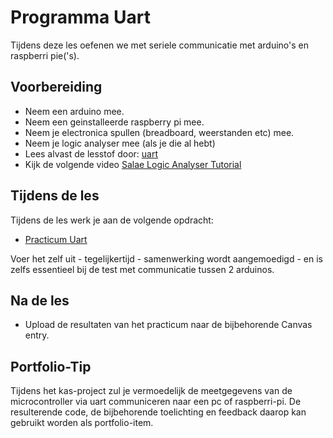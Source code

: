 # Programma Uart

Tijdens deze les oefenen we met seriele communicatie met arduino's en raspberri pie('s).

## Voorbereiding

- Neem een arduino mee.
- Neem een geinstalleerde raspberry pi mee.
- Neem je electronica spullen (breadboard, weerstanden etc) mee.
- Neem je logic analyser mee (als je die al hebt)
- Lees alvast de lesstof door: [uart](../hardware-interfacing/communicatie//UART/README.md)
- Kijk de volgende video [Salae Logic Analyser Tutorial](https://www.youtube.com/watch?v=rR5cEFRO9_s)

## Tijdens de les

Tijdens de les werk je aan de volgende opdracht:

- [Practicum Uart](../hardware-interfacing/communicatie/UART/practicum-uart.md) 

Voer het zelf uit - tegelijkertijd - samenwerking wordt aangemoedigd - en is zelfs essentieel bij de test met communicatie tussen 2 arduinos.

## Na de les

- Upload de resultaten van het practicum naar de bijbehorende Canvas entry.

## Portfolio-Tip
Tijdens het kas-project zul je vermoedelijk de meetgegevens van de microcontroller via uart communiceren naar een pc of raspberri-pi.
De resulterende code, de bijbehorende toelichting en feedback daarop kan gebruikt worden als portfolio-item.